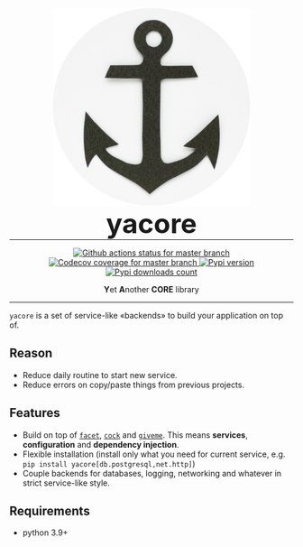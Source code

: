 <p align="center">
  <img width="350" height="350" src="https://raw.githubusercontent.com/pohmelie/yacore/master/docs/img/yacore.png" alt="yacore">
</p>
<h1 align="center" style="font-size: 3rem; margin: -15px 0">yacore</h1>

---

<div align="center">
<p>

<a href=https://github.com/pohmelie/yacore/actions>
  <img src="https://github.com/pohmelie/yacore/actions/workflows/ci.yml/badge.svg?branch=master" alt="Github actions status for master branch">
</a>
<a href=https://codecov.io/gh/pohmelie/yacore>
  <img src="https://codecov.io/gh/pohmelie/yacore/branch/master/graph/badge.svg" alt="Codecov coverage for master branch">
</a>
<a href=https://pypi.org/project/yacore>
  <img src="https://img.shields.io/pypi/v/yacore.svg" alt="Pypi version">
</a>
<a href=https://pypi.org/project/yacore>
  <img src="https://img.shields.io/pypi/dm/yacore" alt="Pypi downloads count">
</a>

</p>

<strong>Y</strong>et <strong>A</strong>nother <strong>CORE</strong> library

</div>

---

`yacore` is a set of service-like «backends» to build your application on top of.

## Reason

- Reduce daily routine to start new service.
- Reduce errors on copy/paste things from previous projects.

## Features

- Build on top of [`facet`](https://github.com/pohmelie/facet), [`cock`](https://github.com/pohmelie/cock) and [`giveme`](https://github.com/steinitzu/giveme). This means **services**, **configuration** and **dependency injection**.
- Flexible installation (install only what you need for current service, e.g. `pip install yacore[db.postgresql,net.http]`)
- Couple backends for databases, logging, networking and whatever in strict service-like style.

## Requirements

- python 3.9+
